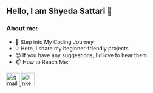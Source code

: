 <h2 align="left">Hello, I am Shyeda Sattari 👋</h2>

### About me:

- 🔭 Step into My Coding Journey
- 💡 Here, I share my beginner-friendly projects
- 😊 If you have any suggestions, I'd love to hear them
- 📫 How to Reach Me: 

<div align="left">
  <a href="mailto:58sheydasattari58@gmail.com" target="_blank">
    <img src="https://img.shields.io/static/v1?message=Gmail&logo=gmail&label=&color=D14836&logoColor=white&labelColor=&style=for-the-badge" height="35" alt="gmail logo"  />
  </a>
  <a href="https://www.linkedin.com/in/sheydasattari" target="_blank">
    <img src="https://img.shields.io/static/v1?message=LinkedIn&logo=linkedin&label=&color=0077B5&logoColor=white&labelColor=&style=for-the-badge" height="35" alt="linkedin logo"  />
  </a>
  
</div>
